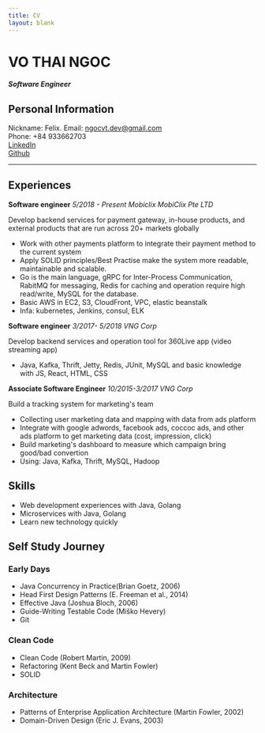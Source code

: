 ```yaml
---
title: CV
layout: blank
---
```

# VO THAI NGOC
#### *Software Engineer*
## Personal Information
Nickname: Felix. 
Email: ngocvt.dev@gmail.com  
Phone: +84 933662703  
[LinkedIn](https://www.linkedin.com/in/ngoc-vo-99187112a)  
[Github](https://github.com/felixvo)  

-------
## Experiences
**Software engineer**  *5/2018 - Present*
*Mobiclix MobiClix Pte LTD*

Develop backend services for payment gateway, in-house products, and external products that are run across 20+ markets globally
- Work with other payments platform to integrate their payment method to the current system
- Apply SOLID principles/Best Practise make the system more readable, maintainable and scalable.
- Go is the main language, gRPC for Inter-Process Communication, RabitMQ for messaging, Redis for caching and operation require high read/write, MySQL for the database.
- Basic AWS in EC2, S3, CloudFront, VPC, elastic beanstalk
- Infa: kubernetes, Jenkins, consul, ELK

**Software engineer**  *3/2017- 5/2018*
*VNG Corp*

Develop backend services and operation tool for 360Live app (video streaming app)
- Java, Kafka, Thrift, Jetty, Redis, JUnit, MySQL and basic knowledge with JS, React, HTML, CSS

**Associate Software Engineer** *10/2015-3/2017*
*VNG Corp*

Build a tracking system for marketing's team
- Collecting user marketing data and mapping with data from ads platform
- Integrate with google adwords, facebook ads, coccoc ads, and other ads platform to get marketing data (cost, impression, click)
- Build marketing's dashboard to measure which campaign bring good/bad convertion
- Using: Java, Kafka, Thrift, MySQL, Hadoop

## Skills
- Web development experiences with Java, Golang
- Microservices with Java, Golang
- Learn new technology quickly

## Self Study Journey
### Early Days
- Java Concurrency in Practice(Brian Goetz, 2006)
- Head First Design Patterns (E. Freeman et al., 2014)
- Effective Java (Joshua Bloch, 2006)
- Guide-Writing Testable Code (Miško Hevery)
- Git

### Clean Code
- Clean Code (Robert Martin, 2009)
- Refactoring (Kent Beck and Martin Fowler)
- SOLID

### Architecture
- Patterns of Enterprise Application Architecture (Martin Fowler, 2002)
- Domain-Driven Design (Eric J. Evans, 2003)

